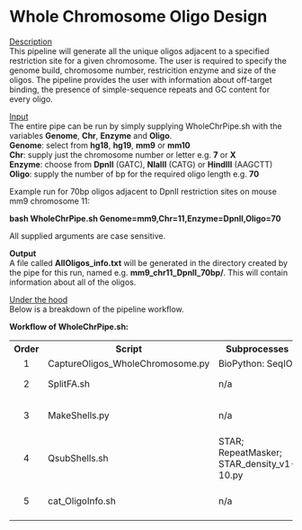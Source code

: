 # Whole Chromosome Oligo Design

<u>Description</u><br>
This pipeline will generate all the unique oligos adjacent to a specified restriction site for a given chromosome. The user is required to specify the genome build, chromosome number, restricition enzyme and size of the oligos.
The pipeline provides the user with information about off-target binding, the presence of simple-sequence repeats and GC content for every oligo.

<u>Input</u><br>
The entire pipe can be run by simply supplying WholeChrPipe.sh with the variables <b>Genome</b>, <b>Chr</b>, <b>Enzyme</b> and <b>Oligo</b>.<br>
<b>Genome</b>: select from <b>hg18</b>, <b>hg19</b>, <b>mm9</b> or <b>mm10</b><br>
<b>Chr</b>: supply just the chromosome number or letter e.g. <b>7</b> or <b>X</b><br>
<b>Enzyme</b>: choose from <b>DpnII</b> (GATC), <b>NlaIII</b> (CATG) or <b>HindIII</b> (AAGCTT)<br>
<b>Oligo</b>: supply the number of bp for the required oligo length e.g. <b>70</b><br>

Example run for 70bp oligos adjacent to DpnII restriction sites on mouse mm9 chromosome 11:

<b>bash WholeChrPipe.sh Genome=mm9,Chr=11,Enzyme=DpnII,Oligo=70</b>

All supplied arguments are case sensitive.

__Output__<br>
A file called <b>AllOligos_info.txt</b> will be generated in the directory created by the pipe for this run, named e.g. <b>mm9_chr11_DpnII_70bp/</b>. This will contain information about all of the oligos.

<u>Under the hood</u><br>
Below is a breakdown of the pipeline workflow.

<b>Workflow of WholeChrPipe.sh:</b>
<table>
    <tr>
        <th>Order</th>
        <th>Script</th>
        <th>Subprocesses</th>
        <th>Run in:</th>
    </tr>
    <tr>
        <td align="center">1</td>
        <td>CaptureOligos_WholeChromosome.py</td>
        <td>BioPython: SeqIO</td>
        <td>Any</td>
    </tr>
    <tr>
        <td align="center">2</td>
        <td>SplitFA.sh</td>
        <td>n/a</td>
        <td>Directory with generated fasta file</td>
    </tr>
    <tr>
        <td align="center">3</td>
        <td>MakeShells.py</td>
        <td>n/a</td>
        <td>Directory generated from SplitFA.sh e.g mm9_chr11_DpnII_70bp/
    </tr>
    <tr>
        <td align="center">4</td>
        <td>QsubShells.sh</td>
        <td>STAR; RepeatMasker; STAR_density_v1-10.py</td>
        <td>Directory generated from SplitFA.sh e.g mm9_chr11_DpnII_70bp/</td>
    </tr>
    <tr>
        <td align="center">5</td>
        <td>cat_OligoInfo.sh</td>
        <td>n/a</td>
        <td>Directory generated from SplitFA.sh e.g mm9_chr11_DpnII_70bp/</td>
    </tr>
</table>

